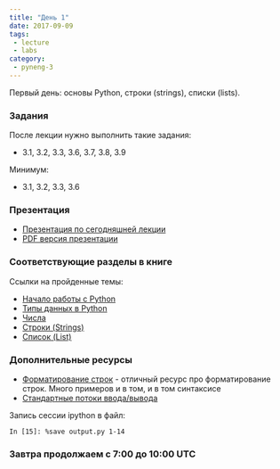 ```yaml
---
title: "День 1"
date: 2017-09-09
tags:
 - lecture
 - labs
category:
 - pyneng-3
---
```


Первый день: основы Python, строки (strings), списки (lists).

### Задания

После лекции нужно выполнить такие задания:

* 3.1, 3.2, 3.3, 3.6, 3.7, 3.8, 3.9

Минимум:

* 3.1, 3.2, 3.3, 3.6


### Презентация

* [Презентация по сегодняшней лекции](https://gitpitch.com/natenka/pyneng-slides/py3-data-structures)
* [PDF версия презентации](https://github.com/pyneng/pyneng-online-sep-oct-2017/raw/master/presentations/03_data_structures.pdf)


### Соответствующие разделы в книге

Ссылки на пройденные темы:

* [Начало работы с Python](https://natenka.gitbooks.io/pyneng/content/book/02_start/)
* [Типы данных в Python](https://natenka.gitbooks.io/pyneng/content/book/03_data_structures/)
* [Числа](https://natenka.gitbooks.io/pyneng/content/book/03_data_structures/3_numbers.html)
* [Строки (Strings)](https://natenka.gitbooks.io/pyneng/content/book/03_data_structures/4_strings.html)
* [Список (List)](https://natenka.gitbooks.io/pyneng/content/book/03_data_structures/5_lists.html)



### Дополнительные ресурсы

* [Форматирование строк](https://pyformat.info/) - отличный ресурс про форматирование строк. Много примеров и в том, и в том синтаксисе
* [Стандартные потоки ввода/вывода](http://xgu.ru/wiki/stdin)


Запись сессии ipython в файл:
```
In [15]: %save output.py 1-14
```

### Завтра продолжаем с 7:00 до 10:00 UTC
